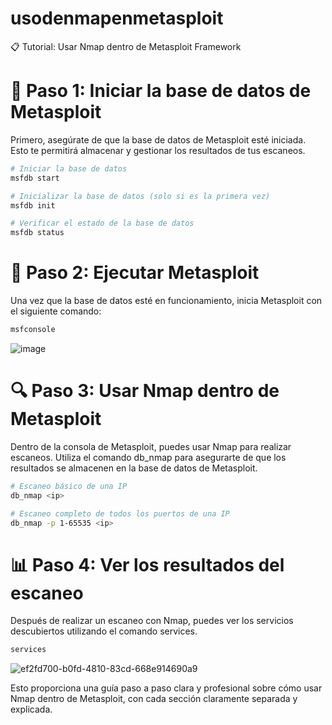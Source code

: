 # usodenmapenmetasploit
📋 Tutorial: Usar Nmap dentro de Metasploit Framework

# 🔧 Paso 1: Iniciar la base de datos de Metasploit
Primero, asegúrate de que la base de datos de Metasploit esté iniciada. Esto te permitirá almacenar y gestionar los resultados de tus escaneos.

```bash
# Iniciar la base de datos
msfdb start

# Inicializar la base de datos (solo si es la primera vez)
msfdb init

# Verificar el estado de la base de datos
msfdb status
```

# 🚀 Paso 2: Ejecutar Metasploit
Una vez que la base de datos esté en funcionamiento, inicia Metasploit con el siguiente comando:

```bash
msfconsole
```

![image](https://github.com/user-attachments/assets/79a87a7f-1fe1-4893-9062-aee8cba2539a)


# 🔍 Paso 3: Usar Nmap dentro de Metasploit
Dentro de la consola de Metasploit, puedes usar Nmap para realizar escaneos. Utiliza el comando db_nmap para asegurarte de que los resultados se almacenen en la base de datos de Metasploit.

```bash
# Escaneo básico de una IP
db_nmap <ip>

# Escaneo completo de todos los puertos de una IP
db_nmap -p 1-65535 <ip>
```

# 📊 Paso 4: Ver los resultados del escaneo
Después de realizar un escaneo con Nmap, puedes ver los servicios descubiertos utilizando el comando services.

```bash
services
```

![ef2fd700-b0fd-4810-83cd-668e914690a9](https://github.com/user-attachments/assets/86a70421-2533-45c8-a785-94e22db9efd9)

Esto proporciona una guía paso a paso clara y profesional sobre cómo usar Nmap dentro de Metasploit, con cada sección claramente separada y explicada.

